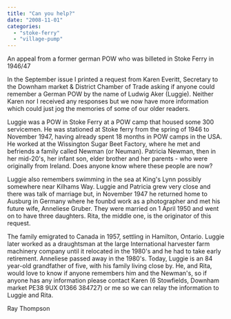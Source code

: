 ```yaml
---
title: "Can you help?"
date: "2008-11-01"
categories: 
  - "stoke-ferry"
  - "village-pump"
---
```


An appeal from a former german POW who was billeted in Stoke Ferry in 1946/47

In the September issue I printed a request from Karen Everitt, Secretary to the Downham market & District Chamber of Trade asking if anyone could remember a German POW by the name of Ludwig Aker (Luggie). Neither Karen nor I received any responses but we now have more information which could just jog the memories of some of our older readers.

Luggie was a POW in Stoke Ferry at a POW camp that housed some 300 servicemen. He was stationed at Stoke ferry from the spring of 1946 to November 1947, having already spent 18 months in POW camps in the USA. He worked at the Wissington Sugar Beet Factory, where he met and befriends a family called Newman (or Neuman). Patricia Newman, then in her mid-20's, her infant son, elder brother and her parents - who were originally from Ireland. Does anyone know where these people are now?

Luggie also remembers swimming in the sea at King's Lynn possibly somewhere near Kilhams Way. Luggie and Patricia grew very close and there was talk of marriage but, in November 1947 he returned home to Ausburg in Germany where he founbd work as a photographer and met his future wife, Anneliese Gruber. They were married on 1 April 1950 and went on to have three daughters. Rita, the middle one, is the originator of this request.

The family emigrated to Canada in 1957, settling in Hamilton, Ontario. Luggie later worked as a draughtsman at the large International harvester farm machinery company until it relocated in the 1980's and he had to take early retirement. Anneliese passed away in the 1980's. Today, Luggie is an 84 year-old grandfather of five, with his family living close by. He, and Rita, would love to know if anyone remembers him and the Newman's, so if anyone has any information please contact Karen (6 Stowfields, Downham market PE38 9UX 01366 384727) or me so we can relay the information to Luggie and Rita.

Ray Thompson
